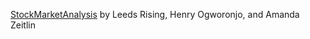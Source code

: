 [StockMarketAnalysis](https://github.com/leedsrising/StockMarketAnalysis) by Leeds Rising, Henry Ogworonjo, and Amanda Zeitlin
